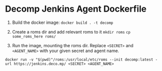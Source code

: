 # Decomp Jenkins Agent Dockerfile

1. Build the docker image:
`docker build . -t decomp`

2. Create a roms dir and add relevant roms to it
`mkdir roms` 
`cp some_roms_here roms/`

3. Run the image, mounting the roms dir. Replace `<SECRET>` and `<AGENT_NAME>` with your given secret and agent name.
```
docker run -v "$(pwd)"/roms:/usr/local/etc/roms --init decomp:latest -url https://jenkins.deco.mp/ <SECRET> <AGENT_NAME>
```

